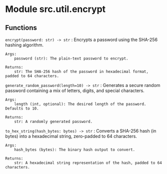 Module src.util.encrypt
=======================

Functions
---------

`encrypt(password: str) ‑> str`
:   Encrypts a password using the SHA-256 hashing algorithm.
    
    Args:
        password (str): The plain-text password to encrypt.
    
    Returns:
        str: The SHA-256 hash of the password in hexadecimal format, padded to 64 characters.

`generate_random_password(length=10) ‑> str`
:   Generates a secure random password containing a mix of letters, digits, and special characters.
    
    Args:
        length (int, optional): The desired length of the password. Defaults to 10.
    
    Returns:
        str: A randomly generated password.

`to_hex_string(hash_bytes: bytes) ‑> str`
:   Converts a SHA-256 hash (in bytes) into a hexadecimal string, zero-padded to 64 characters.
    
    Args:
        hash_bytes (bytes): The binary hash output to convert.
    
    Returns:
        str: A hexadecimal string representation of the hash, padded to 64 characters.